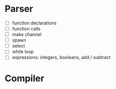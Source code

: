 # Parser

 - [ ] function declarations
 - [ ] function calls
 - [ ] make channel
 - [ ] spawn
 - [ ] select
 - [ ] while loop
 - [ ] expressions: integers, booleans, add / subtract

# Compiler


